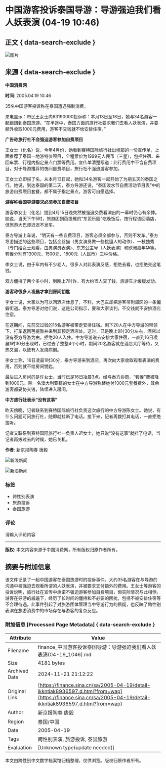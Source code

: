 # 中国游客投诉泰国导游：导游强迫我们看人妖表演 (04-19 10:46)

## 正文 { data-search-exclude }


![图片](https://tva1.sinaimg.cn/crop.0.0.177.177.180/006zXMesgw1f7xtwsozrsj304y04ymxb.jpg)

## 来源 { data-search-exclude }

**中国消费网**

**时间**: 2005.04.19 10:46

35名中国游客投诉称在泰国遭遇强制消费。

来电显示：市民王女士向63190000投诉称：本月13日至18日，她与34名游客一起跟团到泰国旅游。“在半途中，泰国方面的旅行社要求我们去看人妖表演，并要额外收取1000元费用，游客不交钱就不给安排住宿。”

**广告称旅行社不会强迫游客参加自费项目**

王女士（化名）说，今年4月份，她看到赛特国际旅行社出境部的一份宣传单，上面推荐了泰国一地游特价项目，全程票价为1999元人民币（三星），包括住宿、来回车票、行程内指定景点门票等费用。宣传单清楚写道：此行费用中不含自费项目，对于导游推荐的夜间自费项目，旅行社不强迫游客参加。

王女士立即报了名，从本月13日起，她和34名游客一起开始了为期五天的泰国之行。她说，到达泰国的第二天，泰方导游还说，“泰国泼水节自费活动节目表”中的旅游自费项目套餐，都不属于指定景点，游客可自愿选择。

**游客称泰国导游要求必须参加自费项目**

游客李女士（化名）提到4月15日晚突然被强迫交费看演出的一幕时仍心有余悸。她说，当天下午5时，旅游团到芭提雅的“东芭乐园”吃晚饭后，按行程该回酒店，但旅游大巴却迟迟不发车。

泰方导游上车说，“明天有一些自费项目，游客必须全部参与，否则不发车。”泰方导游描述的这些项目，包括金丝猫（男女演员做一些挑逗人的动作）、一枝独秀（专门给女士观看，由男演员表演）、东方公主号（人妖表演）和欧洲嘉年华等。套餐分别有1300元、1500元、1800元（人民币）三种价格。

李女士说，由于车内有不少老人，很多人对此表演反感，拒绝去看，也拒绝交这笔钱。

双方僵持了两个多小时，到晚上7时许，有大约15人交了钱，旅游车才缓缓发动。

**游客称很多人凌晨才拿到房间钥匙**

李女士说，大家以为可以回酒店休息了，不料，大巴车却把游客带到郊区的一条偏僻街道。泰方导游对他们说，这是公司指示，要和大家谈判，不交钱就不安排酒店住宿。

在这期间，先前交过钱的15名游客被带走安排住宿。剩下20人在中方导游的带领下，打车返回芭提雅并来到其预定酒店处。这时，已是晚上9时30分左右，酒店以没有泰方导游为由，拒绝20人入住。中方导游说去安排大家住宿，一直到16日凌晨1时30分出现时，已过去了整整4个小时，期间20名游客就在酒店大厅等待，又热又渴，以致有人发烧病倒。

李女士称，16日凌晨1时30分，泰方导游来到酒店，再次向大家收取观看表演的费用，否则就不给房间钥匙。

最后进入房间的是许女士，当时已是16日凌晨3点。经与泰方协商，“套餐”费被降到1000元。除一名澳大利亚籍的女士在中方导游称替她付1000元套餐费外，其余游客都妥协交钱，陆续进入房间。

**中方旅行社表示“没有这事”**

昨天傍晚，记者联系到赛特国际旅行社负责这次旅行的中方导游陈女士。她说，有什么问题可问旅行社，随即就挂断了电话。接下来，记者再拨打其电话，一直拒绝接听。

记者又联系到赛特国际旅行社一负责人迟女士，她只说“没有这事”就挂了电话，当记者再拨过去的时候，她已关机。

**作者**: 新京报陶春 唐毅

![新浪新闻](https://n.sinaimg.cn/default/2fb77759/20151125/320X320.png) 

![新浪新闻](https://n.sinaimg.cn/default/80905340/20200331/sinalogo.png)

### 标签

- 跨性别表演
- 旅游投诉
- 泰国旅游

### 评论
请输入评论内容

---

**版权**: 本文内容来源于中国消费网，所有版权归原作者所有。

## 摘要与附加信息

<!-- tcd_abstract -->
该文件记录了一起中国游客在泰国旅游时的投诉事件。大约35名游客在与导游的沟通中被强迫去观看所谓的人妖表演，并被要求支付额外的费用。王女士等游客的投诉说明，旅行社在宣传中承诺不强迫游客参加自费项目，但实际情况与此相悖。游客在导游的威逼下，经历了长时间的僵持和不必要的困扰，包括不被安排住宿等不合理待遇。此事件引起了对旅游团体管理当中导游行为的质疑，也反映了跨性别表演在旅游消费中的市场存在与游客的复杂反应。
<!-- tcd_abstract_end -->

### 附加信息 [Processed Page Metadata] { data-search-exclude }

| Attribute       | Value                                  |
|-----------------|----------------------------------------|
| Filename        | finance_中国游客投诉泰国导游：导游强迫我们看人妖表演(04-19_1046).md                             |
| Size            | 4181 bytes                           |
| Archived Date   | 2024-11-21 21:12:22                             |
| Original Link   | [https://finance.sina.cn/sa/2005-04-19/detail-ikkntiak8936597.d.html?from=wap](https://finance.sina.cn/sa/2005-04-19/detail-ikkntiak8936597.d.html?from=wap)                       |
| Author          | 新京报陶春 唐毅                               |
| Region          | 泰国/中国                               |
| Date            | 2005-04-19                                 |
| Tags            | 跨性别表演, 旅游投诉, 泰国旅游                                 |
| Evaluation            | [Unknown type(update needed)]                                 |
<!-- tcd_table_end -->

本文由跨性别中文数字档案馆归档整理，仅供浏览。版权归原作者所有。
